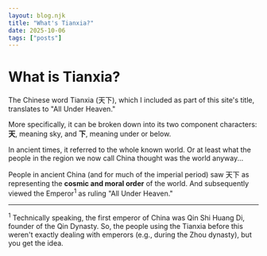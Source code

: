 ```yaml
---
layout: blog.njk
title: "What's Tianxia?"
date: 2025-10-06
tags: ["posts"]
---
```


# What is Tianxia?

The Chinese word Tianxia (天下), which I included as part of this site's title, translates to "All Under Heaven."

More specifically, it can be broken down into its two component characters: **天**, meaning sky, and **下**, meaning under or below. 

In ancient times, it referred to the whole known world. Or at least what the people in the region we now call China thought was the world anyway...

People in ancient China (and for much of the imperial period) saw 天下 as representing the **cosmic and moral order** of the world. And subsequently viewed the Emperor<sup>1</sup> as ruling "All Under Heaven."



-----
<sup>1</sup> Technically speaking, the first emperor of China was Qin Shi Huang Di, founder of the Qin Dynasty. So, the people using the Tianxia before this weren't exactly dealing with emperors (e.g., during the Zhou dynasty), but you get the idea.

